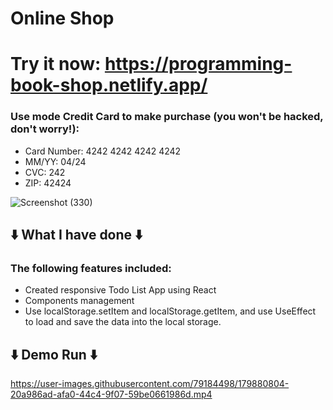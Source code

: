 # Online Shop
# Try it now: https://programming-book-shop.netlify.app/
### Use mode Credit Card to make purchase (you won't be hacked, don't worry!): 
- Card Number: 4242 4242 4242 4242
- MM/YY: 04/24
- CVC: 242
- ZIP: 42424

![Screenshot (330)](https://user-images.githubusercontent.com/79184498/179879968-0c8bfc47-28bc-457d-84ad-e5f41056a297.png)


## ⬇️ What I have done ⬇️
### The following features included:
- Created responsive Todo List App using React
- Components management
- Use localStorage.setItem and localStorage.getItem, and use UseEffect to load and save the data into the local storage.

## ⬇️ Demo Run ⬇️ 
https://user-images.githubusercontent.com/79184498/179880804-20a986ad-afa0-44c4-9f07-59be0661986d.mp4


